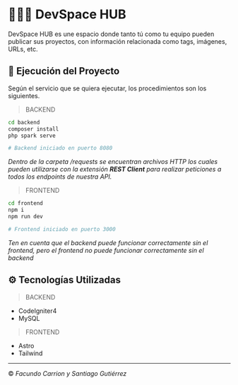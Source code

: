 # 🧑🏻‍💻 DevSpace HUB

DevSpace HUB es une espacio donde tanto tú como tu equipo pueden publicar sus proyectos, con información relacionada como tags, imágenes, URLs, etc.

## 🚀 Ejecución del Proyecto

Según el servicio que se quiera ejecutar, los procedimientos son los siguientes.

> BACKEND

```sh
cd backend
composer install
php spark serve

# Backend iniciado en puerto 8080
```

_Dentro de la carpeta /requests se encuentran archivos HTTP los cuales pueden utilizarse con la extensión **REST Client** para realizar peticiones a todos los endpoints de nuestra API._

> FRONTEND
```sh
cd frontend
npm i
npm run dev

# Frontend iniciado en puerto 3000
```

_Ten en cuenta que el backend puede funcionar correctamente sin el frontend, pero el frontend no puede funcionar correctamente sin el backend_



## ⚙️ Tecnologías Utilizadas

> BACKEND

- CodeIgniter4
- MySQL


> FRONTEND

- Astro
- Tailwind

---

&copy; *Facundo Carrion y Santiago Gutiérrez*